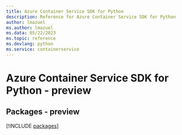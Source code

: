 ```yaml
---
title: Azure Container Service SDK for Python
description: Reference for Azure Container Service SDK for Python
author: lmazuel
ms.author: lmazuel
ms.data: 05/22/2023
ms.topic: reference
ms.devlang: python
ms.service: containerservice
---
```

# Azure Container Service SDK for Python - preview
## Packages - preview
[!INCLUDE [packages](container-service-index.md)]